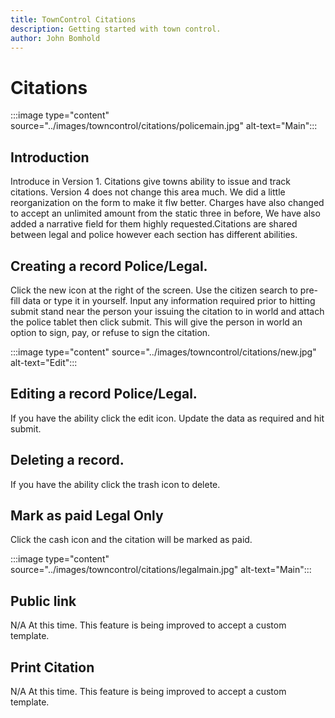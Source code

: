 ```yaml
---
title: TownControl Citations
description: Getting started with town control.
author: John Bomhold
---
```

# Citations

:::image type="content" source="../images/towncontrol/citations/policemain.jpg" alt-text="Main":::

## Introduction 
Introduce in Version 1. Citations give towns ability to issue and track citations. Version 4 does not change this area much. We did a little reorganization on the form to make it flw better. Charges have also changed to accept an unlimited amount from the static three in before, We have also added a narrative field for them highly requested.Citations are shared between legal and police however each section has different abilities.

## Creating a record Police/Legal.
Click the new icon at the right of the screen. Use the citizen search to pre-fill data or type it in yourself. Input any information required prior to hitting submit stand near the person your issuing the citation to in world and attach the police tablet then click submit. This will give the person in world an option to sign, pay, or refuse to sign the citation.

:::image type="content" source="../images/towncontrol/citations/new.jpg" alt-text="Edit":::

## Editing a record Police/Legal.
If you have the ability click the edit icon. Update the data as required and hit submit.

## Deleting a record.
If you have the ability click the trash icon to delete.

## Mark as paid Legal Only
Click the cash icon and the citation will be marked as paid.

:::image type="content" source="../images/towncontrol/citations/legalmain.jpg" alt-text="Main":::

## Public link
N/A At this time. This feature is being improved to accept a custom template.

## Print Citation
N/A At this time. This feature is being improved to accept a custom template.